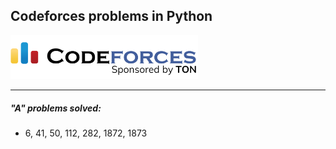 ## Codeforces problems in Python

<img src="img/splash.png" style="width:300px">

___  

##### "A" problems solved:   
- 6, 41, 50, 112, 282, 1872, 1873  
